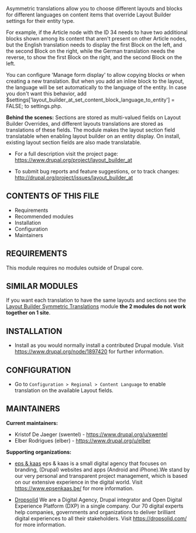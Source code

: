 Asymmetric translations allow you to choose different layouts and blocks for
different languages on content items that override Layout Builder settings for
their entity type.

For example, if the Article node with the ID 34 needs to have two additional
blocks shown among its content that aren't present on other Article nodes, but
the English translation needs to display the first Block on the left, and the
second Block on the right, while the German translation needs the reverse, to
show the first Block on the right, and the second Block on the left.

You can configure 'Manage form display' to allow copying blocks or when creating
a new translation. But when you add an inline block to the layout, the language
will be set automatically to the language of the entity. In case you don't want
this behavior,
add $settings['layout_builder_at_set_content_block_language_to_entity'] = FALSE;
to settings.php.

 **Behind the scenes:**
 Sections are stored as multi-valued fields on Layout Builder Overrides, and
 different layouts translations are stored as translations of these fields. The
 module makes the layout section field translatable when enabling layout builder
 on an entity display. On install, existing layout section fields are also made
 translatable.

 * For a full description visit the project page:
    https://www.drupal.org/project/layout_builder_at

 * To submit bug reports and feature suggestions, or to track changes:
    http://drupal.org/project/issues/layout_builder_at

## CONTENTS OF THIS FILE

 * Requirements
 * Recommended modules
 * Installation
 * Configuration
 * Maintainers

## REQUIREMENTS

This module requires no modules outside of Drupal core.


## SIMILAR MODULES

If you want each translation to have the same layouts and sections see the
[Layout Builder Symmetric Translations](https://www.drupal.org/project/layout_builder_st)
module **the 2 modules do not work together on 1 site**.


## INSTALLATION

 * Install as you would normally install a contributed Drupal module.
   Visit https://www.drupal.org/node/1897420 for further information.


## CONFIGURATION

- Go to `Configuration > Regional > Content Language` to enable translation on
the available Layout fields.


## MAINTAINERS

 **Current maintainers:**
  * Kristof De Jaeger (swentel) - https://www.drupal.org/u/swentel
  * Elber Rodrigues (elber) - https://www.drupal.org/u/elber

 **Supporting organizations:**
  * [eps & kaas](https://www.drupal.org/eps-kaas)
    eps & kaas is a small digital agency that focuses on branding, (Drupal)
    websites and apps (Android and iPhone).We stand by our very personal and
    transparent project management, which is based on our extensive experience
    in the digital world. Visit https://www.epsenkaas.be/ for more information.

 * [Dropsolid](https://www.drupal.org/dropsolid)
    We are a Digital Agency, Drupal integrator and Open Digital Experience
    Platform (DXP) in a single company. Our 70 digital experts help companies,
    governments and organizations to deliver brilliant digital experiences to
    all their stakeholders. Visit https://dropsolid.com/ for more information.

